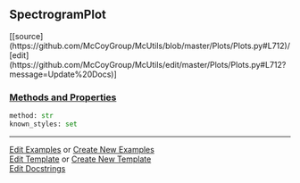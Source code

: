 ## <a id="McUtils.Plots.Plots.SpectrogramPlot">SpectrogramPlot</a> 
<div class="docs-source-link" markdown="1">
[[source](https://github.com/McCoyGroup/McUtils/blob/master/Plots/Plots.py#L712)/[edit](https://github.com/McCoyGroup/McUtils/edit/master/Plots/Plots.py#L712?message=Update%20Docs)]
</div>



<div class="collapsible-section">
 <div class="collapsible-section collapsible-section-header" markdown="1">
 
### <a class="collapse-link" data-toggle="collapse" href="#methods">Methods and Properties</a> <a class="float-right" data-toggle="collapse" href="#methods"><i class="fa fa-chevron-down"></i></a>

 </div>
 <div class="collapsible-section collapsible-section-body collapse" id="methods" markdown="1">

```python
method: str
known_styles: set
```


 </div>
</div>




___

[Edit Examples](https://github.com/McCoyGroup/McUtils/edit/gh-pages/ci/examples/McUtils/Plots/Plots/SpectrogramPlot.md) or 
[Create New Examples](https://github.com/McCoyGroup/McUtils/new/gh-pages/?filename=ci/examples/McUtils/Plots/Plots/SpectrogramPlot.md) <br/>
[Edit Template](https://github.com/McCoyGroup/McUtils/edit/gh-pages/ci/docs/McUtils/Plots/Plots/SpectrogramPlot.md) or 
[Create New Template](https://github.com/McCoyGroup/McUtils/new/gh-pages/?filename=ci/docs/templates/McUtils/Plots/Plots/SpectrogramPlot.md) <br/>
[Edit Docstrings](https://github.com/McCoyGroup/McUtils/edit/master/Plots/Plots.py#L712?message=Update%20Docs)